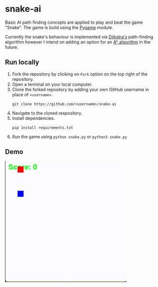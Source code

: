 # snake-ai
Basic AI path finding concepts are applied to play and beat the game "Snake". The game is build using the [Pygame](https://www.pygame.org/docs/) module.

Currently the snake's behaviour is implemented via [Dijkstra's](https://en.wikipedia.org/wiki/Dijkstra%27s_algorithm) path-finding algorithm however I intend on adding an option for an [A* algorithm](https://en.wikipedia.org/wiki/A*_search_algorithm) in the future.

## Run locally
1. Fork the repository by clicking on `Fork` option on the top right of the repository.
2. Open a terminal on your local computer.
3. Clone the forked repository by adding your own GitHub username in place of `<username>`.
   ```
   git clone https://github.com/<username>/snake-ai
   ```
4. Navigate to the cloned respository.
5. Install dependencies.
   ```
   pip install requirements.txt
   ```
6. Run the game using `python snake.py` or `python3 snake.py`

## Demo
![Demo](https://github.com/dbarrett4/snake-ai/blob/8bcb572944eaf4cad8b43befbb95c081d3f99dc1/snakedemo.gif)
